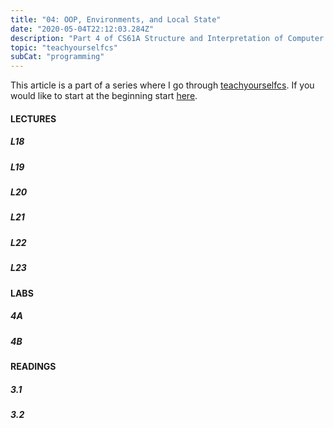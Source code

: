 ```yaml
---
title: "04: OOP, Environments, and Local State"
date: "2020-05-04T22:12:03.284Z"
description: "Part 4 of CS61A Structure and Interpretation of Computer Programs"
topic: "teachyourselfcs"
subCat: "programming"
---
```

This article is a part of a series where I go through [teachyourselfcs](https://teachyourselfcs.com/).
If you would like to start at the beginning start [here](https://bpp.dev/articles/teachyourselfcs/programming/00:getting-started/).
#### LECTURES
##### L18
##### L19
##### L20
##### L21
##### L22
##### L23

#### LABS
##### 4A
##### 4B

#### READINGS
##### 3.1
##### 3.2
